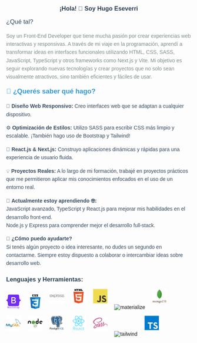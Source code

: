 <h3 align="center" style="font-family: Arial, sans-serif; color: #2c3e50;">¡Hola! 👋 Soy Hugo Eseverri</h3>

<p align="left" style="font-family: Arial, sans-serif; color: #34495e; font-size: 1.2em;">¿Qué tal?</p>

<p style="font-family: Arial, sans-serif; color: #7f8c8d; line-height: 1.6;">
  Soy un Front-End Developer que tiene mucha pasión por crear experiencias web interactivas y responsivas. A través de mi viaje en la programación, aprendí a transformar ideas en interfaces funcionales utilizando HTML, CSS, SASS, JavaScript, TypeScript y otros frameworks como Next.js y Vite. Mi objetivo es seguir explorando nuevas tecnologías y crear proyectos que no solo sean visualmente atractivos, sino también eficientes y fáciles de usar.
</p>

<p style="font-family: Arial, sans-serif; color: #3498db; font-size: 1.3em; font-weight: bold;">🚀 ¿Querés saber qué hago?</p>

<p style="font-family: Arial, sans-serif; color: #34495e; line-height: 1.6;">
  🎨 <strong>Diseño Web Responsivo:</strong> Creo interfaces web que se adaptan a cualquier dispositivo.
</p>
<p style="font-family: Arial, sans-serif; color: #34495e; line-height: 1.6;">
  ⚙️ <strong>Optimización de Estilos:</strong> Utilizo SASS para escribir CSS más limpio y escalable. ¡También hago uso de Bootstrap y Tailwind!
</p>
<p style="font-family: Arial, sans-serif; color: #34495e; line-height: 1.6;">
  🔄 <strong>React.js & Next.js:</strong> Construyo aplicaciones dinámicas y rápidas para una experiencia de usuario fluida.
</p>
<p style="font-family: Arial, sans-serif; color: #34495e; line-height: 1.6;">
  💡 <strong>Proyectos Reales:</strong> A lo largo de mi formación, trabajé en proyectos prácticos que me permitieron aplicar mis conocimientos enfocados en el uso de un entorno real.
</p>

<p style="font-family: Arial, sans-serif; color: #34495e; line-height: 1.6;">
  🌱 <strong>Actualmente estoy aprendiendo 🤓:</strong><br/>
  JavaScript avanzado, TypeScript y React.js para mejorar mis habilidades en el desarrollo front-end.<br/>
  Node.js y Express para comprender mejor el desarrollo full-stack.
</p>

<p style="font-family: Arial, sans-serif; color: #34495e; line-height: 1.6;">
  💬 <strong>¿Cómo puedo ayudarte?</strong><br/>
  Si tenés algún proyecto o idea interesante, no dudes un segundo en contactarme. Siempre estoy dispuesto a colaborar o intercambiar ideas sobre desarrollo web.
</p>

<h3 align="left" style="font-family: Arial, sans-serif; color: #2c3e50;">Lenguajes y Herramientas:</h3>

<p align="left" style="font-family: Arial, sans-serif; color: #34495e;">
  <a href="https://getbootstrap.com" target="_blank" rel="noreferrer" style="text-decoration: none;">
    <img src="https://raw.githubusercontent.com/devicons/devicon/master/icons/bootstrap/bootstrap-plain-wordmark.svg" alt="bootstrap" width="40" height="40" style="margin-right: 15px;"/>
  </a>
  <a href="https://www.w3schools.com/css/" target="_blank" rel="noreferrer" style="text-decoration: none;">
    <img src="https://raw.githubusercontent.com/devicons/devicon/master/icons/css3/css3-original-wordmark.svg" alt="css3" width="40" height="40" style="margin-right: 15px;"/>
  </a>
  <a href="https://expressjs.com" target="_blank" rel="noreferrer" style="text-decoration: none;">
    <img src="https://raw.githubusercontent.com/devicons/devicon/master/icons/express/express-original-wordmark.svg" alt="express" width="40" height="40" style="margin-right: 15px; margin-bottom: 15px;"/>
  </a>
  <a href="https://www.w3.org/html/" target="_blank" rel="noreferrer" style="text-decoration: none;">
    <img src="https://raw.githubusercontent.com/devicons/devicon/master/icons/html5/html5-original-wordmark.svg" alt="html5" width="40" height="40" style="margin-right: 15px; margin-bottom: 15px;"/>
  </a>
  <a href="https://developer.mozilla.org/en-US/docs/Web/JavaScript" target="_blank" rel="noreferrer" style="text-decoration: none;">
    <img src="https://raw.githubusercontent.com/devicons/devicon/master/icons/javascript/javascript-original.svg" alt="javascript" width="40" height="40" style="margin-right: 15px; margin-bottom: 15px;"/>
  </a>
  <a href="https://materializecss.com/" target="_blank" rel="noreferrer" style="text-decoration: none;">
    <img src="https://raw.githubusercontent.com/prplx/svg-logos/5585531d45d294869c4eaab4d7cf2e9c167710a9/svg/materialize.svg" alt="materialize" width="40" height="40" style="margin-right: 15px; margin-bottom: 15px;"/>
  </a>
  <a href="https://www.mongodb.com/" target="_blank" rel="noreferrer" style="text-decoration: none;">
    <img src="https://raw.githubusercontent.com/devicons/devicon/master/icons/mongodb/mongodb-original-wordmark.svg" alt="mongodb" width="40" height="40" style="margin-right: 15px; margin-bottom: 15px;"/>
  </a>
  <a href="https://www.mysql.com/" target="_blank" rel="noreferrer" style="text-decoration: none;">
    <img src="https://raw.githubusercontent.com/devicons/devicon/master/icons/mysql/mysql-original-wordmark.svg" alt="mysql" width="40" height="40" style="margin-right: 15px; margin-bottom: 15px;"/>
  </a>
  <a href="https://nodejs.org" target="_blank" rel="noreferrer" style="text-decoration: none;">
    <img src="https://raw.githubusercontent.com/devicons/devicon/master/icons/nodejs/nodejs-original-wordmark.svg" alt="nodejs" width="40" height="40" style="margin-right: 15px; margin-bottom: 15px;"/>
  </a>
  <a href="https://www.postgresql.org" target="_blank" rel="noreferrer" style="text-decoration: none;">
    <img src="https://raw.githubusercontent.com/devicons/devicon/master/icons/postgresql/postgresql-original-wordmark.svg" alt="postgresql" width="40" height="40" style="margin-right: 15px; margin-bottom: 15px;"/>
  </a>
  <a href="https://reactjs.org/" target="_blank" rel="noreferrer" style="text-decoration: none;">
    <img src="https://raw.githubusercontent.com/devicons/devicon/master/icons/react/react-original-wordmark.svg" alt="react" width="40" height="40" style="margin-right: 15px; margin-bottom: 15px;"/>
  </a>
  <a href="https://sass-lang.com" target="_blank" rel="noreferrer" style="text-decoration: none;">
    <img src="https://raw.githubusercontent.com/devicons/devicon/master/icons/sass/sass-original.svg" alt="sass" width="40" height="40" style="margin-right: 15px; margin-bottom: 15px;"/>
  </a>
  <a href="https://tailwindcss.com/" target="_blank" rel="noreferrer" style="text-decoration: none;">
    <img src="https://www.vectorlogo.zone/logos/tailwindcss/tailwindcss-icon.svg" alt="tailwind" width="40" height="40" style="margin-right: 15px; margin-bottom: 15px;"/>
  </a>
  <a href="https://www.typescriptlang.org/" target="_blank" rel="noreferrer" style="text-decoration: none;">
    <img src="https://raw.githubusercontent.com/devicons/devicon/master/icons/typescript/typescript-original.svg" alt="typescript" width="40" height="40" style="margin-right: 15px; margin-bottom: 15px;"/>
  </a>
</p>
